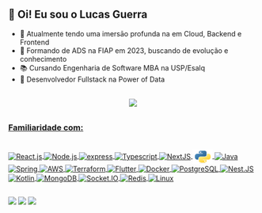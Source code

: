  ## 👋 Oi! Eu sou o Lucas Guerra
 
- 🌱 Atualmente tendo uma imersāo profunda na em Cloud, Backend e Frontend
- 💞️ Formando de ADS na FIAP em 2023, buscando de evolução e conhecimento
- 📚 Cursando Engenharia de Software MBA na USP/Esalq
- 📍 Desenvolvedor Fullstack na Power of Data
</br>
  <div align="center">
  <a href="https://github.com/LucasGuerraS">
 <!-- <img height="150em" src="https://github-readme-stats.vercel.app/api?username=LucasGuerraS&show_icons=true&theme=dark&include_all_commits=true&count_private=false">
  </br> -->
  <img height="200em" src="https://github-readme-stats.vercel.app/api/top-langs/?username=LucasGuerraS&layout=compact&langs_count=10&theme=dark">
</div>
 
 ##
 
 ### Familiaridade com:
 
  <div style="display: inline_block"><br>
  <img align="center" alt="React.js" height="30" width="40" src="https://cdn.jsdelivr.net/gh/devicons/devicon@latest/icons/react/react-original.svg" />
  <img align="center" alt="Node.js" height="30" width="40" src="https://cdn.jsdelivr.net/gh/devicons/devicon@latest/icons/nodejs/nodejs-original-wordmark.svg" />
  <img align="center" alt="express" height="30" width="40" src="https://cdn.jsdelivr.net/gh/devicons/devicon/icons/express/express-original.svg" />
  <img align="center" alt="Typescript" height="30" width="40" src="https://cdn.jsdelivr.net/gh/devicons/devicon/icons/typescript/typescript-original.svg" />
   <img align="center" alt="NextJS" height="30" width="40" src="https://cdn.jsdelivr.net/gh/devicons/devicon@latest/icons/nextjs/nextjs-original.svg" />
  <img align="center" alt="Python" height="30" width="40" src="https://raw.githubusercontent.com/devicons/devicon/master/icons/python/python-original.svg">
  <img align="center" alt="Java" height="30" width="40" src="https://cdn.jsdelivr.net/gh/devicons/devicon/icons/java/java-original.svg" />
   <img align="center" alt="Spring" height="25" width="35" src="https://cdn.jsdelivr.net/gh/devicons/devicon/icons/spring/spring-original.svg" />
  <img align="center" alt="AWS" height="30" width="40" src="https://cdn.jsdelivr.net/gh/devicons/devicon@latest/icons/amazonwebservices/amazonwebservices-original-wordmark.svg" />
   <img align="center" alt="Terraform" height="30" width="40" src="https://cdn.jsdelivr.net/gh/devicons/devicon/icons/terraform/terraform-original.svg" />
   <img align="center" alt="Flutter" height="30" width="40" src="https://cdn.jsdelivr.net/gh/devicons/devicon/icons/flutter/flutter-original.svg" />
  <img align="center" alt="Docker" height="40" width="50" src="https://cdn.jsdelivr.net/gh/devicons/devicon/icons/docker/docker-original.svg"  />
   <img align="center" alt="PostgreSQL" height="30" width="40" src="https://cdn.jsdelivr.net/gh/devicons/devicon/icons/postgresql/postgresql-original.svg" />
   <img align="center" alt="Nest.JS" height="25" width="35" src="https://cdn.jsdelivr.net/gh/devicons/devicon@latest/icons/nestjs/nestjs-original.svg" />
   <img align="center" alt="Kotlin" height="25" width="30" src="https://cdn.jsdelivr.net/gh/devicons/devicon@latest/icons/kotlin/kotlin-original.svg" />
   <img align="center" alt="MongoDB" height="35" width="45" src="https://cdn.jsdelivr.net/gh/devicons/devicon/icons/mongodb/mongodb-original-wordmark.svg" />
   <img align="center" alt="Socket.IO" height="25" width="35" src="https://cdn.jsdelivr.net/gh/devicons/devicon/icons/socketio/socketio-original.svg" />
   <img align="center" alt="Redis" height="25" width="35" src="https://cdn.jsdelivr.net/gh/devicons/devicon/icons/redis/redis-original.svg" />
   <img align="center" alt="Linux" height="30" width="40" src="https://cdn.jsdelivr.net/gh/devicons/devicon/icons/linux/linux-original.svg" />
  </div>

               
            
  ##
  
<div>
   <a href="https://instagram.com/guerrones" target="_blank"><img src="https://img.shields.io/badge/-Instagram-%23E4405F?style=for-the-badge&logo=instagram&logoColor=white" target="_blank"></a>
  <a href = "mailto:lucasgasardo@gmail.com"><img src="https://img.shields.io/badge/-Gmail-%23333?style=for-the-badge&logo=gmail&logoColor=white" target="_blank"></a>
  <a href="https://www.linkedin.com/in/lucas-guerra-de-azevedo-sardo-05b792226" target="_blank"><img src="https://img.shields.io/badge/-LinkedIn-%230077B5?style=for-the-badge&logo=linkedin&logoColor=white" target="_blank"></a>   

   
   </div>
  
   
